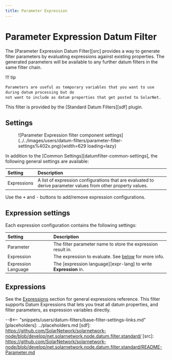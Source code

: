 ```yaml
---
title: Parameter Expression
---
```

# Parameter Expression Datum Filter

The [Parameter Expression Datum Filter][src] provides a way to generate filter parameters by
evaluating expressions against existing properties. The generated parameters will be available to
any further datum filters in the same filter chain.

!!! tip

	Parameters are useful as temporary variables that you want to use during datum processing but do
	not want to include as datum properties that get posted to SolarNet.

This filter is provided by the [Standard Datum Filters][sdf] plugin.

## Settings

<figure markdown>
  ![Parameter Expression filter component settings](../../images/users/datum-filters/parameter-filter-settings%402x.png){width=629 loading=lazy}
</figure>

In addition to the [Common Settings][datumfilter-common-settings], the following general settings are available:

| Setting            | Description                                                       |
|:-------------------|:------------------------------------------------------------------|
| Expressions        |  A list of expression configurations that are evaluated to derive parameter values from other property values. |

Use the <kbd>+</kbd> and <kbd>-</kbd> buttons to add/remove expression configurations.

## Expression settings

Each expression configuration contains the following settings:

| Setting             | Description                                                       |
|:--------------------|:------------------------------------------------------------------|
| Parameter           | The filter parameter name to store the expression result in. |
| Expression          | The expression to evaluate. See [below](#expressions) for more info. |
| Expression Language | The [expression language][expr-lang] to write **Expression** in. |

## Expressions

See the [Expressions](../expressions.md) section for general expressions reference. This filter
supports Datum Expressions that lets you treat all datum properties, and filter parameters, as
expression variables directly.

--8<-- "snippets/users/datum-filters/base-filter-settings-links.md"
[placeholders]: ../placeholders.md
[sdf]: https://github.com/SolarNetwork/solarnetwork-node/blob/develop/net.solarnetwork.node.datum.filter.standard/
[src]: https://github.com/SolarNetwork/solarnetwork-node/blob/develop/net.solarnetwork.node.datum.filter.standard/README-Parameter.md

